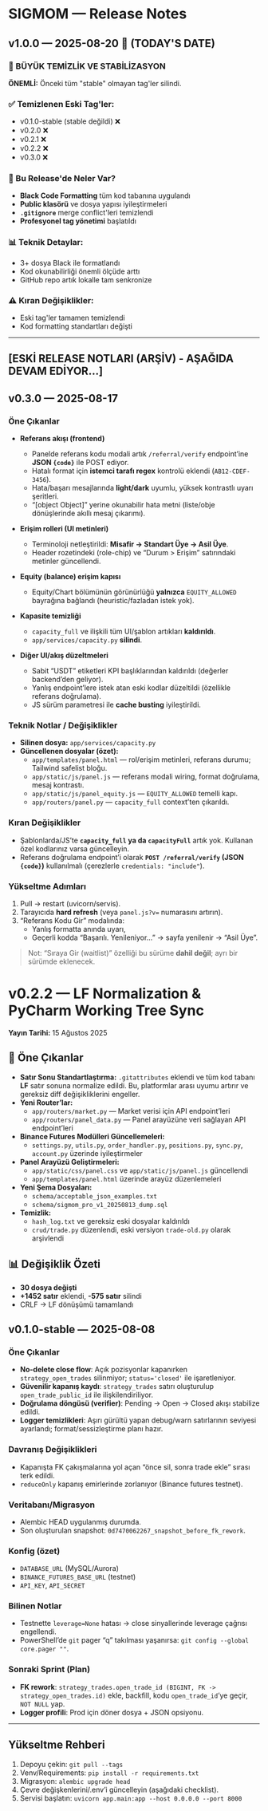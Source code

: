 # SIGMOM — Release Notes

## v1.0.0 — 2025-08-20 🎉 (TODAY'S DATE)

### 🚀 BÜYÜK TEMİZLİK VE STABİLİZASYON

**ÖNEMLİ:** Önceki tüm "stable" olmayan tag'ler silindi.

### ✅ Temizlenen Eski Tag'ler:
- v0.1.0-stable (stable değildi) ❌
- v0.2.0 ❌
- v0.2.1 ❌
- v0.2.2 ❌
- v0.3.0 ❌

### 🎯 Bu Release'de Neler Var?
- **Black Code Formatting** tüm kod tabanına uygulandı
- **Public klasörü** ve dosya yapısı iyileştirmeleri
- **`.gitignore`** merge conflict'leri temizlendi
- **Profesyonel tag yönetimi** başlatıldı

### 📊 Teknik Detaylar:
- 3+ dosya Black ile formatlandı
- Kod okunabilirliği önemli ölçüde arttı
- GitHub repo artık lokalle tam senkronize

### ⚠️ Kıran Değişiklikler:
- Eski tag'ler tamamen temizlendi
- Kod formatting standartları değişti

---

## [ESKİ RELEASE NOTLARI (ARŞİV) - AŞAĞIDA DEVAM EDİYOR...]

## v0.3.0 — 2025-08-17

### Öne Çıkanlar
- **Referans akışı (frontend)**
  - Panelde referans kodu modali artık `/referral/verify` endpoint’ine **JSON `{code}`** ile POST ediyor.
  - Hatalı format için **istemci tarafı regex** kontrolü eklendi (`AB12-CDEF-3456`).
  - Hata/başarı mesajlarında **light/dark** uyumlu, yüksek kontrastlı uyarı şeritleri.
  - “[object Object]” yerine okunabilir hata metni (liste/obje dönüşlerinde akıllı mesaj çıkarımı).

- **Erişim rolleri (UI metinleri)**
  - Terminoloji netleştirildi: **Misafir → Standart Üye → Asil Üye**.
  - Header rozetindeki (role-chip) ve “Durum > Erişim” satırındaki metinler güncellendi.

- **Equity (balance) erişim kapısı**
  - Equity/Chart bölümünün görünürlüğü **yalnızca** `EQUITY_ALLOWED` bayrağına bağlandı (heuristic/fazladan istek yok).

- **Kapasite temizliği**
  - `capacity_full` ve ilişkili tüm UI/şablon artıkları **kaldırıldı**.
  - `app/services/capacity.py` **silindi**.

- **Diğer UI/akış düzeltmeleri**
  - Sabit “USDT” etiketleri KPI başlıklarından kaldırıldı (değerler backend’den geliyor).
  - Yanlış endpoint’lere istek atan eski kodlar düzeltildi (özellikle referans doğrulama).
  - JS sürüm parametresi ile **cache busting** iyileştirildi.

### Teknik Notlar / Değişiklikler
- **Silinen dosya:** `app/services/capacity.py`
- **Güncellenen dosyalar (özet):**
  - `app/templates/panel.html` — rol/erişim metinleri, referans durumu; Tailwind safelist bloğu.
  - `app/static/js/panel.js` — referans modali wiring, format doğrulama, mesaj kontrastı.
  - `app/static/js/panel_equity.js` — `EQUITY_ALLOWED` temelli kapı.
  - `app/routers/panel.py` — `capacity_full` context’ten çıkarıldı.

### Kıran Değişiklikler
- Şablonlarda/JS’te **`capacity_full` ya da `capacityFull`** artık yok. Kullanan özel kodlarınız varsa güncelleyin.
- Referans doğrulama endpoint’i olarak **`POST /referral/verify` (JSON `{code}`)** kullanılmalı (çerezlerle `credentials: "include"`).

### Yükseltme Adımları
1. Pull → restart (uvicorn/servis).
2. Tarayıcıda **hard refresh** (veya `panel.js?v=` numarasını artırın).
3. “Referans Kodu Gir” modalında:
   - Yanlış formatta anında uyarı,
   - Geçerli kodda “Başarılı. Yenileniyor…” → sayfa yenilenir → “Asil Üye”.

> Not: “Sıraya Gir (waitlist)” özelliği bu sürüme **dahil değil**; ayrı bir sürümde eklenecek.


# v0.2.2 — LF Normalization & PyCharm Working Tree Sync
**Yayın Tarihi:** 15 Ağustos 2025

## 🚀 Öne Çıkanlar
- **Satır Sonu Standartlaştırma:**
  `.gitattributes` eklendi ve tüm kod tabanı **LF** satır sonuna normalize edildi.
  Bu, platformlar arası uyumu artırır ve gereksiz diff değişikliklerini engeller.
- **Yeni Router’lar:**
  - `app/routers/market.py` — Market verisi için API endpoint’leri
  - `app/routers/panel_data.py` — Panel arayüzüne veri sağlayan API endpoint’leri
- **Binance Futures Modülleri Güncellemeleri:**
  - `settings.py`, `utils.py`, `order_handler.py`, `positions.py`, `sync.py`, `account.py` üzerinde iyileştirmeler
- **Panel Arayüzü Geliştirmeleri:**
  - `app/static/css/panel.css` ve `app/static/js/panel.js` güncellendi
  - `app/templates/panel.html` üzerinde arayüz düzenlemeleri
- **Yeni Şema Dosyaları:**
  - `schema/acceptable_json_examples.txt`
  - `schema/sigmom_pro_v1_20250813_dump.sql`
- **Temizlik:**
  - `hash_log.txt` ve gereksiz eski dosyalar kaldırıldı
  - `crud/trade.py` düzenlendi, eski versiyon `trade-old.py` olarak arşivlendi

## 📊 Değişiklik Özeti
- **30 dosya değişti**
- **+1452 satır** eklendi, **-575 satır** silindi
- CRLF → LF dönüşümü tamamlandı


## v0.1.0-stable — 2025-08-08

### Öne Çıkanlar
- **No-delete close flow**: Açık pozisyonlar kapanırken `strategy_open_trades` silinmiyor; `status='closed'` ile işaretleniyor.
- **Güvenilir kapanış kaydı**: `strategy_trades` satırı oluşturulup `open_trade_public_id` ile ilişkilendiriliyor.
- **Doğrulama döngüsü (verifier)**: Pending → Open → Closed akışı stabilize edildi.
- **Logger temizlikleri**: Aşırı gürültü yapan debug/warn satırlarının seviyesi ayarlandı; format/sessizleştirme planı hazır.

### Davranış Değişiklikleri
- Kapanışta FK çakışmalarına yol açan “önce sil, sonra trade ekle” sırası terk edildi.
- `reduceOnly` kapanış emirlerinde zorlanıyor (Binance futures testnet).

### Veritabanı/Migrasyon
- Alembic HEAD uygulanmış durumda.
- Son oluşturulan snapshot: `0d7470062267_snapshot_before_fk_rework`.

### Konfig (özet)
- `DATABASE_URL` (MySQL/Aurora)
- `BINANCE_FUTURES_BASE_URL` (testnet)
- `API_KEY`, `API_SECRET`

### Bilinen Notlar
- Testnette `leverage=None` hatası → close sinyallerinde leverage çağrısı engellendi.
- PowerShell’de `git` pager “q” takılması yaşanırsa: `git config --global core.pager ""`.

### Sonraki Sprint (Plan)
- **FK rework**: `strategy_trades.open_trade_id (BIGINT, FK -> strategy_open_trades.id)` ekle, backfill, kodu `open_trade_id`’ye geçir, `NOT NULL` yap.
- **Logger profili**: Prod için döner dosya + JSON opsiyonu.

---

## Yükseltme Rehberi
1. Depoyu çekin: `git pull --tags`
2. Venv/Requirements: `pip install -r requirements.txt`
3. Migrasyon: `alembic upgrade head`
4. Çevre değişkenlerini/.env’i güncelleyin (aşağıdaki checklist).
5. Servisi başlatın: `uvicorn app.main:app --host 0.0.0.0 --port 8000`
